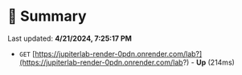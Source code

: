 # 📖 Summary
Last updated: **4/21/2024, 7:25:17 PM**

- `GET` [https://jupiterlab-render-0pdn.onrender.com/lab?](https://jupiterlab-render-0pdn.onrender.com/lab?) - **Up** (214ms)
